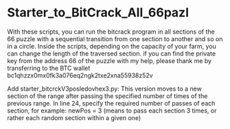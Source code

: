 # Starter_to_BitCrack_All_66pazl
With these scripts, you can run the bitcrack program in all sections of the 66 puzzle with a sequential transition from one section to another and so on in a circle. Inside the scripts, depending on the capacity of your farm, you can change the length of the traversed section.
if you can find the private key from the address 66 of the puzzle with my help, please thank me by transferring to the BTC wallet bc1qhzzx0mx0fk3a076eq2ngk2txe2xna55938z52v

Add starter_bitcrckV3posledovhex3.py: This version moves to a new section of the range after passing the specified number of times of the previous range. In line 24, specify the required number of passes of each section, for example: newPos = 3 (means to pass each section 3 times, or rather each random section within a given one)
